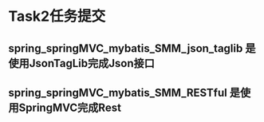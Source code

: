 <h1>Task2任务提交</h1>
<h2>spring_springMVC_mybatis_SMM_json_taglib  是使用JsonTagLib完成Json接口 <h2>
<h2>spring_springMVC_mybatis_SMM_RESTful  是使用SpringMVC完成Rest <h2>
